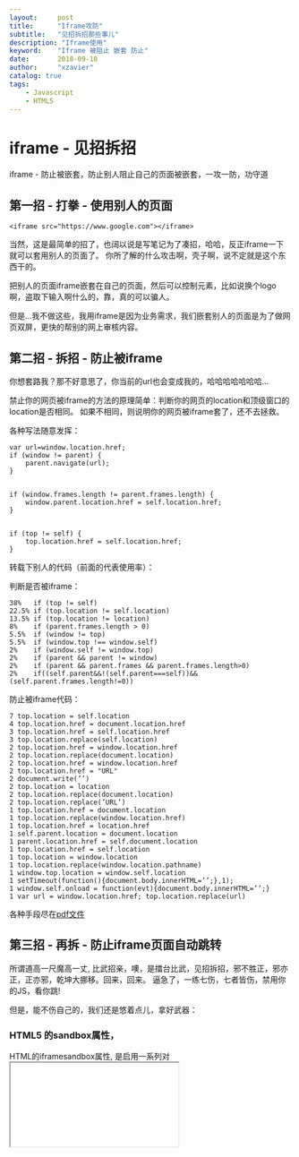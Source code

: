 ```yaml
---
layout:     post
title:      "Iframe攻防"
subtitle:   "见招拆招那些事儿"
description: "Iframe使用"
keyword:    "Iframe 被阻止 嵌套 防止"
date:       2018-09-10
author:     "xzavier"
catalog: true
tags:
    - Javascript
    - HTML5
---
```



# iframe - 见招拆招

iframe - 防止被嵌套，防止别人阻止自己的页面被嵌套，一攻一防，功守道

## 第一招 - 打拳 - 使用别人的页面

    <iframe src="https://www.google.com"></iframe>

当然，这是最简单的招了，也阔以说是写笔记为了凑招，哈哈，反正iframe一下就可以套用别人的页面了。
你所了解的什么攻击啊，壳子啊，说不定就是这个东西干的。

把别人的页面iframe嵌套在自己的页面，然后可以控制元素，比如说换个logo啊，盗取下输入啊什么的，靠，真的可以骗人。

但是...我不做这些，我用iframe是因为业务需求，我们嵌套别人的页面是为了做网页双屏，更快的帮别的网上审核内容。

## 第二招 - 拆招 - 防止被iframe

你想套路我？那不好意思了，你当前的url也会变成我的，哈哈哈哈哈哈哈...

禁止你的网页被iframe的方法的原理简单：判断你的网页的location和顶级窗口的location是否相同。
如果不相同，则说明你的网页被iframe套了，还不去拯救。

各种写法随意发挥：

    var url=window.location.href;
    if (window != parent) {
        parent.navigate(url);
    }  


    if (window.frames.length != parent.frames.length) {
        window.parent.location.href = self.location.href;
    }


    if (top != self) {
        top.location.href = self.location.href;
    }

转载下别人的代码（前面的代表使用率）：

判断是否被iframe：

    38%   if (top != self)
    22.5% if (top.location != self.location)
    13.5% if (top.location != location)
    8%    if (parent.frames.length > 0)
    5.5%  if (window != top)
    5.5%  if (window.top !== window.self)
    2%    if (window.self != window.top)
    2%    if (parent && parent != window)
    2%    if (parent && parent.frames && parent.frames.length>0)
    2%    if((self.parent&&!(self.parent===self))&&(self.parent.frames.length!=0))

防止被iframe代码：

    7 top.location = self.location
    4 top.location.href = document.location.href
    3 top.location.href = self.location.href
    3 top.location.replace(self.location)
    2 top.location.href = window.location.href
    2 top.location.replace(document.location)
    2 top.location.href = window.location.href
    2 top.location.href = "URL"
    2 document.write(’’)
    2 top.location = location
    2 top.location.replace(document.location)
    2 top.location.replace(’URL’)
    1 top.location.href = document.location
    1 top.location.replace(window.location.href)
    1 top.location.href = location.href
    1 self.parent.location = document.location
    1 parent.location.href = self.document.location
    1 top.location.href = self.location
    1 top.location = window.location
    1 top.location.replace(window.location.pathname)
    1 window.top.location = window.self.location
    1 setTimeout(function(){document.body.innerHTML=’’;},1);
    1 window.self.onload = function(evt){document.body.innerHTML=’’;}
    1 var url = window.location.href; top.location.replace(url)

各种手段尽在[pdf文件][1]

## 第三招 - 再拆 - 防止iframe页面自动跳转

所谓道高一尺魔高一丈, 比武招亲，噢，是擂台比武，见招拆招，邪不胜正，邪亦正，正亦邪，乾坤大挪移。回来，回来。
逼急了，一练七伤，七者皆伤，禁用你的JS，看你跳! 

但是，能不伤自己的，我们还是悠着点儿，拿好武器：

### HTML5 的sandbox属性，

HTML的iframesandbox属性, 是启用一系列对 <iframe> 中内容的额外限制。
值： 

    "" / allow-forms / allow-same-origin / allow-scripts / allow-top-navigation

不设置就都不取消，设置""全部取消，后面的是挨个取消。

显然，我们要做的不是取消allow-scripts，而是allow-top-navigation。

    <iframe sandbox="allow-same-origin allow-scripts allow-popups allow-forms allow-pointer-lock" src="http://www.google.com"</iframe>

IE 有个 security="restricted" 来做限制，是禁止掉js，显然不符合预期，而且在Chrome会反复跳转循环，IE嘛...

其实我做的时候这个就解决了，但是我看还有网上的方式，也试了下，但都不如第一个。

1、双重iframe可以阻止强制跳转。也就是说，你用页面A iframe一个自己的页面B，在B里再iframe你真正想iframe的页面C。问题在于，第一层的iframe就覆盖了第二层的，所以要把第一层的做成透明的。

2、window.onbeforeunload页面卸载事件判断

    var prevent_bust = 0;
    window.onbeforeunload = function() { 
        prevent_bust++ 
    }
    setInterval(function() {
        if (prevent_bust > 0) {
            prevent_bust -= 2;
            window.top.location = 'http://server-which-responds-with-204.com';
        }
    }, 1);

这也有问题啊，A iframe了B, B改变top.locations时会触发window.onbeforeunload事件，A捕获到后，location到这个“204页面”。但此时A页面的链接都失效了，可以改下prevent_bust -= 3，就可以免去这个问题。然而，还是有问题啊，你必须保障别人的iframe会按你如期的放被iframe，但我要iframe万万个页面，显然，pass.

不过，还是可以研究的：[研究地址][2]

所以，其实有一招就不错了，说不定，还有第四招。

## 第四招 - 再挡 - 防止别人阻止自己的防被iframe代码执行

好，逻辑还清晰，但是，我还不知道，反正我目的达到了，而且，再做下去，就是个死循环了，都是程序猿，何苦呢，而且，我没做坏事儿。

## X-Frame-Options

还有种情况啊，很苦恼，当你iframe别人页面的时候，报错：

    Refused to display 'https://github.com/hwclass/awesome-sound' in a frame because it set 'X-Frame-Options' to 'deny'.

这里就要说下X-Frame-Options是什么了？

>X-Frame-Options HTTP 响应头是用来给浏览器指示允许一个页面可否在 <frame>, <iframe> 或者 <object> 中展现的标记。网站可以使用此功能，来确保自己网站的内容没有被嵌到别人的网站中去，也从而避免了点击劫持 (clickjacking) 的攻击。

-- 引自MDN

它有三个值：

    X-Frame-Options: DENY
    表示该页面不允许在 frame 中展示，即便是在相同域名的页面中嵌套也不允许。但这样做自己的网站也不能嵌套自己了。

    X-Frame-Options: SAMEORIGIN
    表示该页面可以在相同域名页面的 frame 中展示。

    X-Frame-Options: ALLOW-FROM https://xiaohuazheng.github.io/
    表示该页面可以在指定来源的 frame 中展示， 例子则是只有https://xiaohuazheng.github.io/ 嵌套的iFrame内才生效。

当然，不指定 `X-Frame-Options` 则表示网页可以被任何iFrame嵌套。

现在还不是所有浏览器都支持，所以其实有些低版本的浏览器可以打开高版本浏览器打不开的iframe页面。

对于这种情况，我一时找不到彻底的解决方案。但产品不可能一直等着你找解决方案。
我就先给产品找了个替代方案，当时产品是想在我们的页面打开别人的页面，目的是为了减少网页切换，其实看完了别人的页面也就关了。

那我就用 window.open() 新开了个窗口，size设计到window的一半差不多。先让产品运营着，然后自己再慢慢研究。





  [1]: http://seclab.stanford.edu/websec/framebusting/framebust.pdf
  [2]: https://blog.codinghorror.com/we-done-been-framed/

